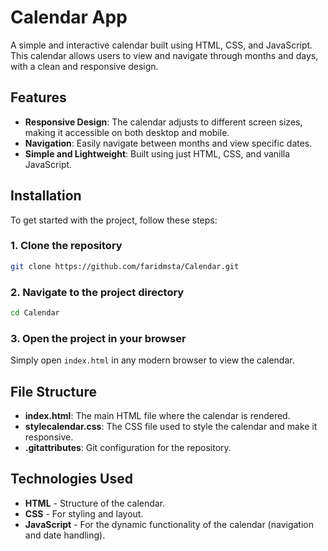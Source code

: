 # Calendar App

A simple and interactive calendar built using HTML, CSS, and JavaScript. This calendar allows users to view and navigate through months and days, with a clean and responsive design.

## Features

- **Responsive Design**: The calendar adjusts to different screen sizes, making it accessible on both desktop and mobile.
- **Navigation**: Easily navigate between months and view specific dates.
- **Simple and Lightweight**: Built using just HTML, CSS, and vanilla JavaScript.

## Installation

To get started with the project, follow these steps:

### 1. Clone the repository
```bash
git clone https://github.com/faridmsta/Calendar.git
```

### 2. Navigate to the project directory
```bash
cd Calendar
```

### 3. Open the project in your browser
Simply open `index.html` in any modern browser to view the calendar.

## File Structure

- **index.html**: The main HTML file where the calendar is rendered.
- **stylecalendar.css**: The CSS file used to style the calendar and make it responsive.
- **.gitattributes**: Git configuration for the repository.

## Technologies Used

- **HTML** - Structure of the calendar.
- **CSS** - For styling and layout.
- **JavaScript** - For the dynamic functionality of the calendar (navigation and date handling).



